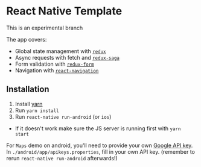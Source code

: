 # React Native Template

This is an experimental branch

The app covers:

- Global state management with [`redux`](http://redux.js.org/)
- Async requests with fetch and [`redux-saga`](https://github.com/redux-saga/redux-saga)
- Form validation with [`redux-form`](https://github.com/erikras/redux-form)
- Navigation with [`react-navigation`](https://github.com/react-community/react-navigation)

## Installation

1. Install [yarn](https://yarnpkg.com/en/)
2. Run `yarn install`
3. Run `react-native run-android` (or `ios`)
  - If it doesn't work make sure the JS server is running first with `yarn start`

For `Maps` demo on android, you'll need to provide your own [Google API key](https://code.google.com/apis/console/).
In `./android/app/apikeys.properties`, fill in your own API key. (remember to rerun `react-native run-android` afterwards!)

